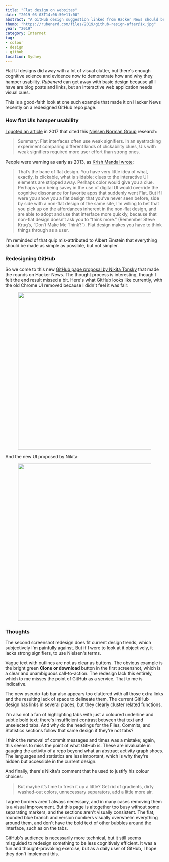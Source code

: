 ```yaml
---
title: "Flat design on websites"
date: "2019-03-03T14:06:50+11:00"
abstract: "A GitHub design suggestion linked from Hacker News should be taken with a grain of salt."
thumb: "https://rubenerd.com/files/2019/github-resign-after@1x.jpg"
year: "2019"
category: Internet
tag:
- colour
- design
- github
location: Sydney
---
```

Flat UI designs did away with a lot of visual clutter, but there's enough cognitive science and evidence now to demonstrate how and why they hamper usability. *Rubenerd* can get away with basic design because all I have are blog posts and links, but an interactive web application needs visual cues.

This is a good-faith look at one such example that made it on Hacker News recently on a redesigned GitHub repo page.


### How flat UIs hamper usability

[I quoted an article] in 2017 that cited this [Nielsen Norman Group] research:

> Summary: Flat interfaces often use weak signifiers. In an eyetracking experiment comparing different kinds of clickability clues, UIs with weak signifiers required more user effort than strong ones.

People were warning as early as 2013, as [Krish Mandal wrote]\:

> That’s the bane of flat design. You have very little idea of what, exactly, is clickable, what is slidable; clues to the interactive UI elements are stripped away. Perhaps color would give you a clue. Perhaps your being savvy in the use of digital UI would override the cognitive dissonance for favorite apps that suddenly went Flat. But if I were you show you a flat design that you’ve never seen before, side by side with a non-flat design of the same site, I’m willing to bet that you pick up on the affordances inherent in the non-flat design, and are able to adopt and use that interface more quickly, because that non-flat design doesn’t ask you to “think more.” (Remember Steve Krug’s, “Don’t Make Me Think?”). Flat design makes you have to think things through as a user.

I'm reminded of that quip mis-attributed to Albert Einstein that everything should be made as simple as possible, but not simpler.


### Redesigning GitHub

So we come to this new [GitHub page proposal by Nikita Tonsky] that made the rounds on Hacker News. The thought process is interesting, though I felt the end result missed a bit. Here's what GitHub looks like currently, with the old Chrome UI removed because I didn't feel it was fair:

<figure><img src="https://rubenerd.com/files/2019/github-resign-before@1x.jpg" srcset="https://rubenerd.com/files/2019/github-resign-before@1x.jpg 1x, https://rubenerd.com/files/2019/github-resign-before@2x.jpg 2x" alt="" style="width:500px" /></figure>

And the new UI proposed by Nikita:

<figure><img src="https://rubenerd.com/files/2019/github-resign-after@1x.jpg" srcset="https://rubenerd.com/files/2019/github-resign-after@1x.jpg 1x, https://rubenerd.com/files/2019/github-resign-after@2x.jpg 2x" alt="" style="width:500px" /></figure>

### Thoughts

The second screenshot redesign does fit current design trends, which subjectively I'm painfully against. But if I were to look at it objectively, it lacks strong signifiers, to use Nielsen's terms.

Vague text with outlines are not as clear as buttons. The obvious example is the bright green **Clone or download** button in the first screenshot, which is a clear and unambiguous call-to-action. The redesign lack this entirely, which to me misses the point of GitHub as a service. That to me is indicative.

The new pseudo-tab bar also appears too cluttered with all those extra links and the resulting lack of space to delineate them. The current GitHub design has links in several places, but they clearly cluster related functions.

I'm also not a fan of highlighting tabs with just a coloured underline and subtle bold text; there's insufficient contrast between that text and unselected tabs. And why do the headings for the Files, Commits, and Statistics sections follow that same design if they're not tabs?

I think the removal of commit messages and times was a mistake; again, this seems to miss the point of what GitHub is. These are invaluable in gauging the activity of a repo beyond what an abstract activity graph shoes. The languages and statistics are less important, which is why they're hidden but accessible in the current design.

And finally, there's Nikita's comment that he used to justify his colour choices:

> But maybe it’s time to fresh it up a little? Get rid of gradients, dirty washed-out colors, unnecessary separators, add a little more air.

I agree borders aren't always necessary, and in many cases removing them is a visual improvement. But this page is altogether too busy without some separating markers, and the sections aren't visually consistent. The flat, rounded blue branch and version numbers visually overwhelm everything around them, and don't have the bold text of other bubbles around the interface, such as on the tabs.

GitHub's audience is necessarily more technical, but it still seems misguided to redesign something to be less cognitively efficient. It was a fun and thought-provoking exercise, but as a daily user of GitHub, I hope they don't implement this.

[I quoted an article]: https://rubenerd.com/flat-mobile-designs-reduce-usability/
[Krish Mandal wrote]: https://blog.tallan.com/2013/10/01/the-pendulum-swing-of-flat-design/
[Nielsen Norman Group]: https://www.nngroup.com/articles/flat-ui-less-attention-cause-uncertainty/
[GitHub page proposal by Nikita Tonsky]: http://tonsky.me/blog/github-redesign/
